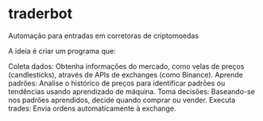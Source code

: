 # traderbot
Automação para entradas em corretoras de criptomoedas

A ideia é criar um programa que:

Coleta dados: Obtenha informações do mercado, como velas de preços (candlesticks), através de APIs de exchanges (como Binance).
Aprende padrões: Analise o histórico de preços para identificar padrões ou tendências usando aprendizado de máquina.
Toma decisões: Baseando-se nos padrões aprendidos, decide quando comprar ou vender.
Executa trades: Envia ordens automaticamente à exchange.